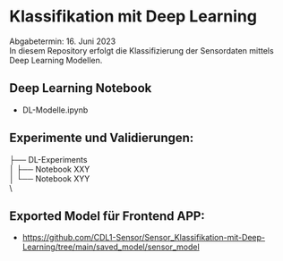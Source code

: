 # Klassifikation mit Deep Learning
Abgabetermin: 16. Juni 2023  
In diesem Repository erfolgt die Klassifizierung der Sensordaten mittels Deep Learning Modellen.  

## Deep Learning Notebook
- DL-Modelle.ipynb

## Experimente und Validierungen:
├── DL-Experiments <br>
│   ├── Notebook XXY  <br>
│   └── Notebook XYY  <br>\

## Exported Model für Frontend APP:
- https://github.com/CDL1-Sensor/Sensor_Klassifikation-mit-Deep-Learning/tree/main/saved_model/sensor_model
